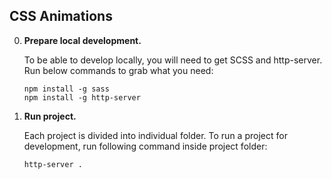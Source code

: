 ## CSS Animations

0. **Prepare local development.**

    To be able to develop locally, you will need to get SCSS and http-server. Run below commands to grab what you need:

    ````
    npm install -g sass
    npm install -g http-server
    ````

1. **Run project.**

    Each project is divided into individual folder. To run a project for development, run following command inside project folder:

    ````
    http-server .
    ````
